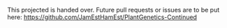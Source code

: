 This projected is handed over. Future pull requests or issues are to be put here: https://github.com/JamEstHamEst/PlantGenetics-Continued
